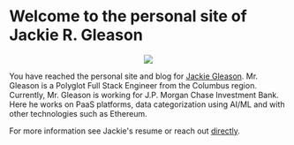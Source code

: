 # Welcome to the personal site of Jackie R. Gleason

<div align="center">
<img
  style="background-color: transparent;" 
  src="https://jackiergleason.com/images/statesmall.png">
</div>

You have reached the personal site and blog for [Jackie Gleason](/). Mr. Gleason is a Polyglot Full Stack Engineer from the Columbus region. Currently, Mr. Gleason is working for J.P. Morgan Chase Investment Bank. Here he works on PaaS platforms, data categorization using AI/ML and with other technologies such as Ethereum. 

For more information see Jackie's resume or reach out [directly](jackiegleason+jrgco@gmail.com). 

